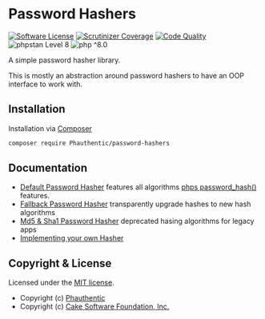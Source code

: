 # Password Hashers

[![Software License](https://img.shields.io/badge/license-MIT-brightgreen.svg?style=flat-square)](LICENSE)
[![Scrutinizer Coverage](https://img.shields.io/scrutinizer/coverage/g/Phauthentic/password-hashers/master.svg?style=flat-square)](https://scrutinizer-ci.com/g/Phauthentic/password-hashers/)
[![Code Quality](https://img.shields.io/scrutinizer/g/Phauthentic/password-hashers/master.svg?style=flat-square)](https://scrutinizer-ci.com/g/Phauthentic/password-hashers/)
![phpstan Level 8](https://img.shields.io/badge/phpstan-Level%208-brightgreen?style=flat-square)
![php ^8.0](https://img.shields.io/badge/php-%5E8.0-blue?style=flat-square)

A simple password hasher library.

This is mostly an abstraction around password hashers to have an OOP interface to work with.

## Installation

Installation via [Composer](https://getcomposer.org/)

```sh
composer require Phauthentic/password-hashers
```

## Documentation

* [Default Password Hasher](./docs/DefaultPasswordHasher.md) features all algorithms [phps password_hash()](http://php.net/manual/de/function.password-hash.php) features.
* [Fallback Password Hasher](./docs/FallbackPasswordHasher.md) transparently upgrade hashes to new hash algorithms
* [Md5 & Sha1 Password Hasher](./docs/Md5-and-Sha1-PasswordHasher.md) deprecated hasing algorithms for legacy apps
* [Implementing your own Hasher](./docs/Implementing-your-own-Hasher.md)

## Copyright & License

Licensed under the [MIT license](LICENSE.txt).

* Copyright (c) [Phauthentic](https://github.com/Phauthentic)
* Copyright (c) [Cake Software Foundation, Inc.](https://cakefoundation.org)
